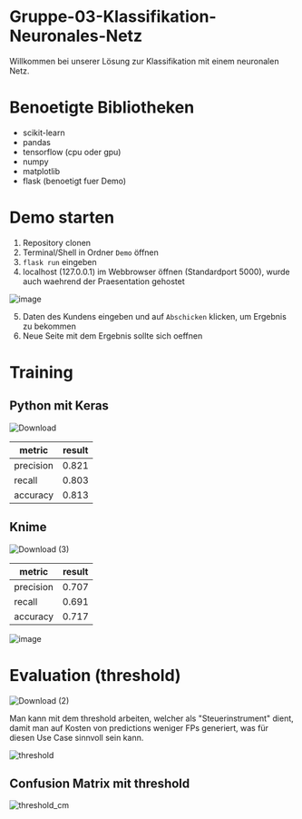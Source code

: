 # Gruppe-03-Klassifikation-Neuronales-Netz

Willkommen bei unserer Lösung zur Klassifikation mit einem neuronalen Netz.

# Benoetigte Bibliotheken
- scikit-learn
- pandas
- tensorflow (cpu oder gpu)
- numpy
- matplotlib
- flask (benoetigt fuer Demo)

# Demo starten
1. Repository clonen
2. Terminal/Shell in Ordner `Demo` öffnen
3. `flask run` eingeben
4. localhost (127.0.0.1) im Webbrowser öffnen (Standardport 5000), wurde auch waehrend der Praesentation gehostet

![image](https://user-images.githubusercontent.com/116145963/220192295-d9bb395b-1fd5-49a6-a7ad-52963156e9ae.png)


5. Daten des Kundens eingeben und auf `Abschicken` klicken, um Ergebnis zu bekommen
6. Neue Seite mit dem Ergebnis sollte sich oeffnen

# Training

## Python mit Keras
![Download](https://user-images.githubusercontent.com/116145963/221373853-06e7b081-ca65-47b6-b0d6-f8268c60a34e.png)

| metric | result |
| --- | --- |
| precision | 0.821 |
| recall | 0.803 |
| accuracy | 0.813 |

## Knime

![Download (3)](https://user-images.githubusercontent.com/116145963/221373882-1bb34dc9-a582-42d1-9bdc-cf388e937099.png)

| metric | result |
| --- | --- |
| precision | 0.707 |
| recall | 0.691 |
| accuracy | 0.717 |


![image](https://user-images.githubusercontent.com/116145963/218550747-5661cb20-cc06-48ac-8460-de1cd9f08ea0.png)


# Evaluation (threshold)

![Download (2)](https://user-images.githubusercontent.com/116145963/221374111-28b7bddb-7ba0-4801-b6a2-c87ecf719b97.png)


Man kann mit dem threshold arbeiten, welcher als "Steuerinstrument" dient, damit man auf Kosten von predictions weniger FPs generiert, was für diesen Use Case sinnvoll sein kann.

![threshold](https://user-images.githubusercontent.com/116145963/221374115-c0aaea58-f315-42c9-aba6-12ca1cf56c31.png)

## Confusion Matrix mit threshold

![threshold_cm](https://user-images.githubusercontent.com/116145963/221374217-b77781b1-c1a3-4a94-961d-bf67b509f238.png)
